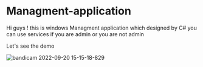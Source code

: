 # Managment-application
Hi guys ! this is windows Managment application which designed by C# you can use services if you are admin or you are not admin 

Let's see the demo

![bandicam 2022-09-20 15-15-18-829](https://user-images.githubusercontent.com/91133322/191245165-7339fdf0-2eaa-4c4d-910a-7e4d320c84b1.jpg)
